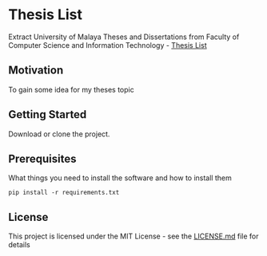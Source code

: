 # Thesis List

Extract University of Malaya Theses and Dissertations from Faculty of Computer Science and Information Technology - [Thesis List](data/CompScience.txt)

## Motivation

To gain some idea for my theses topic

## Getting Started

Download or clone the project.

## Prerequisites

What things you need to install the software and how to install them

```
pip install -r requirements.txt
```

## License

This project is licensed under the MIT License - see the [LICENSE.md](LICENSE.md) file for details


